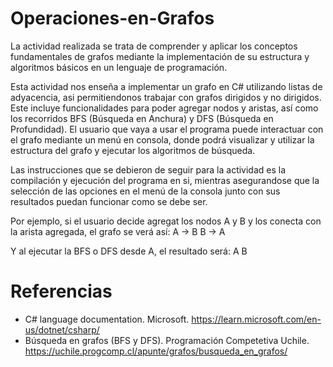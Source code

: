 # Operaciones-en-Grafos
La actividad realizada se trata de comprender y aplicar los conceptos fundamentales de grafos mediante la implementación de su estructura y algoritmos básicos en un lenguaje de programación.

Esta actividad nos enseña a implementar un grafo en C# utilizando listas de adyacencia, asi permitiendonos trabajar con grafos dirigidos y no dirigidos. Este incluye funcionalidades para poder agregar nodos y aristas, así como los recorridos BFS (Búsqueda en Anchura) y DFS (Búsqueda en Profundidad). El usuario que vaya a usar el programa puede interactuar con el grafo mediante un menú en consola, donde podrá visualizar y utilizar la estructura del grafo y ejecutar los algoritmos de búsqueda.

Las instrucciones que se debieron de seguir para la actividad es la compilación y ejecución del programa en si, mientras asegurandose que la selección de las opciones en el menú de la consola junto con sus resultados puedan funcionar como se debe ser.

Por ejemplo, si el usuario decide agregat los nodos A y B y los conecta con la arista agregada, el grafo se verá así:
A -> B
B -> A

Y al ejecutar la BFS o DFS desde A, el resultado será:
A B

# Referencias
- C# language documentation.   Microsoft.
  https://learn.microsoft.com/en-us/dotnet/csharp/
- Búsqueda en grafos (BFS y DFS).   Programación Competetiva Uchile.
  https://uchile.progcomp.cl/apunte/grafos/busqueda_en_grafos/
